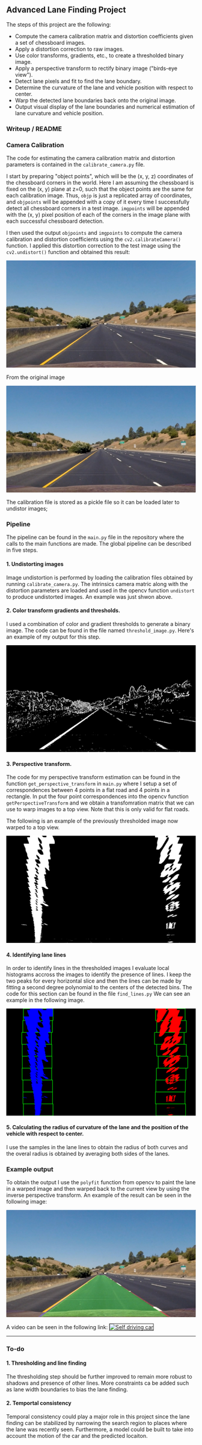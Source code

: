 ## Advanced Lane Finding Project

The steps of this project are the following:

* Compute the camera calibration matrix and distortion coefficients given a set of chessboard images.
* Apply a distortion correction to raw images.
* Use color transforms, gradients, etc., to create a thresholded binary image.
* Apply a perspective transform to rectify binary image ("birds-eye view").
* Detect lane pixels and fit to find the lane boundary.
* Determine the curvature of the lane and vehicle position with respect to center.
* Warp the detected lane boundaries back onto the original image.
* Output visual display of the lane boundaries and numerical estimation of lane curvature and vehicle position.

[//]: # (Image References)

[image1]: ./output_images/undistorted.png "Undistorted"
[image2]: ./test_images/straight_lines1.jpg "Road Transformed"
[image3]: ./output_images/threshold.png "Binary Example"
[image4]: ./output_images/warped.png "Warp Example"
[image5]: ./output_images/fit_lines.png "Fit Visual"
[image6]: ./output_images/lanes.png "Output"
[video1]: ./project_video_out.mp4 "Video"


### Writeup / README

### Camera Calibration

The code for estimating the camera calibration matrix and distortion parameters is contained in the `calibrate_camera.py` file.

I start by preparing "object points", which will be the (x, y, z) coordinates of the chessboard corners in the world. Here I am assuming the chessboard is fixed on the (x, y) plane at z=0, such that the object points are the same for each calibration image.  Thus, `objp` is just a replicated array of coordinates, and `objpoints` will be appended with a copy of it every time I successfully detect all chessboard corners in a test image.  `imgpoints` will be appended with the (x, y) pixel position of each of the corners in the image plane with each successful chessboard detection.  

I then used the output `objpoints` and `imgpoints` to compute the camera calibration and distortion coefficients using the `cv2.calibrateCamera()` function.  I applied this distortion correction to the test image using the `cv2.undistort()` function and obtained this result: 

![alt text][image1]

From the original image

![alt text][image2]

The calibration file is stored as a pickle file so it can be loaded later to undistor images;

### Pipeline

The pipeline can be found in the `main.py` file in the repository where the calls to the main functions are made. The global pipeline can be described in five steps.

#### 1. Undistorting images

Image undistortion is performed by loading the calibration files obtained by running `calibrate_camera.py`. The intrinsics camera matric along with the distortion parameters are loaded and used in the opencv function `undistort` to produce undistorted images. An example was just shwon above.

#### 2. Color transform gradients and thresholds.

I used a combination of color and gradient thresholds to generate a binary image. The code can be found in the file named `threshold_image.py`. Here's an example of my output for this step.

![alt text][image3]

#### 3. Perspective transform.

The code for my perspective transform estimation can be found in the function `get_perspective_transform` in `main.py` where I setup a set of correspondences between 4 points in a flat road and 4 points in a rectangle. In put the four point correspondences into the opencv function `getPerspectiveTransform` and we obtain a transfomration matrix that we can use to warp images to a top view. Note that this is only valid for flat roads.

The following is an example of the previously thresholded image now warped to a top view.

![alt text][image4]

#### 4. Identifying lane lines

In order to identify lines in the thresholded images I evaluate local histograms accross the images to identify the presence of lines. I keep the two peaks for every horizontal slice and then the lines can be made by fitting a second degree polynomial to the centers of the detected bins. The code for this section can be found in the file `find_lines.py`
We can see an example in the following image.

![alt text][image5]

#### 5. Calculating the radius of curvature of the lane and the position of the vehicle with respect to center.

I use the samples in the lane lines to obtain the radius of both curves and the overal radius is obtained by averaging both sides of the lanes. 

### Example output

To obtain the output I use the `polyfit` function from opencv to paint the lane in a warped image and then warped back to the current view by using the inverse perspective transform. An example of the result can be seen in the following image:

![alt text][image6]

A video can be seen in the following link:
<a href="http://www.youtube.com/watch?feature=player_embedded&v=bZd5OAGwZfA
" target="_blank"><img src="http://img.youtube.com/vi/bZd5OAGwZfA/0.jpg" 
alt="Self driving car" width="1280" height="720" border="1" /></a> 

---

### To-do

#### 1. Thresholding and line finding
The thresholding step should be further improved to remain more robust to shadows and presence of other lines. More constraints ca be added such as lane width boundaries to bias the lane finding.

#### 2. Temportal consistency
Temporal consistency could play a major role in this project since the lane finding can be stabilized by narrowing the search region to places where the lane was recently seen. Furthermore, a model could be built to take into account the motion of the car and the predicted locaiton.
